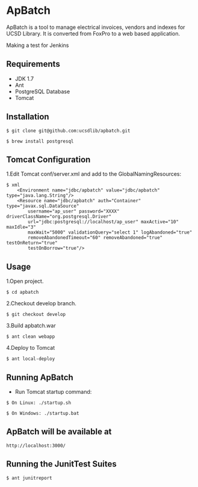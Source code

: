 # ApBatch

ApBatch is a tool to manage electrical invoices, vendors and indexes for UCSD Library.  It is converted from FoxPro to a web based application.

Making a test for Jenkins

## Requirements 

* JDK 1.7
* Ant
* PostgreSQL Database
* Tomcat

## Installation

```
$ git clone git@github.com:ucsdlib/apbatch.git
```

```
$ brew install postgresql
```

## Tomcat Configuration

1.Edit Tomcat conf/server.xml and add to the GlobalNamingResources:

```
$ xml
    <Environment name="jdbc/apbatch" value="jdbc/apbatch" type="java.lang.String"/>
    <Resource name="jdbc/apbatch" auth="Container" type="javax.sql.DataSource"
        username="ap_user" password="XXXX" driverClassName="org.postgresql.Driver"
        url="jdbc:postgresql://localhost/ap_user" maxActive="10" maxIdle="3"
        maxWait="5000" validationQuery="select 1" logAbandoned="true"
        removeAbandonedTimeout="60" removeAbandoned="true" testOnReturn="true"
        testOnBorrow="true"/>
```

## Usage

1.Open project.

```
$ cd apbatch
```

2.Checkout develop branch.

```
$ git checkout develop
```

3.Build apbatch.war

```
$ ant clean webapp
```

4.Deploy to Tomcat

```
$ ant local-deploy
```

## Running ApBatch

* Run Tomcat startup command:

```
$ On Linux: ./startup.sh
```

```
$ On Windows: ./startup.bat
```

## ApBatch will be available at 

```
http://localhost:3000/ 
```

## Running the JunitTest Suites

```
$ ant junitreport
```
